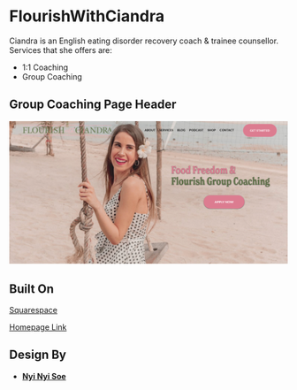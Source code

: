 # FlourishWithCiandra
Ciandra is an English eating disorder recovery coach &amp; trainee counsellor. 
Services that she offers are:
* 1:1 Coaching
* Group Coaching


## Group Coaching Page Header
![group-coaching](group-coaching-hero.png)

## Built On
[Squarespace](https://www.squarespace.com/)

[Homepage Link](https://flourishwithciandra.com/)

## Design By

* [**Nyi Nyi Soe**](https://github.com/NyiNyi-Soe)
